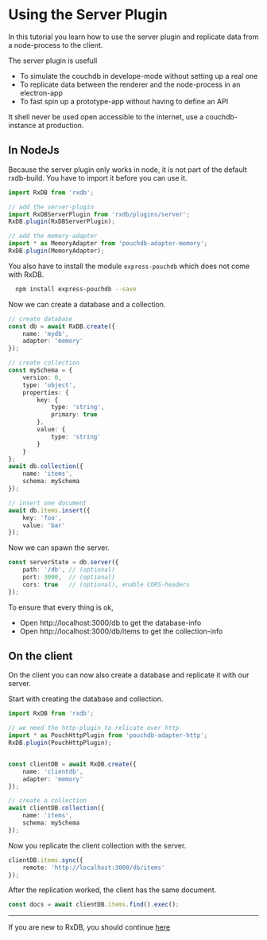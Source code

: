 # Using the Server Plugin

In this tutorial you learn how to use the server plugin and replicate data from a node-process to the client.

The server plugin is usefull

- To simulate the couchdb in develope-mode without setting up a real one
- To replicate data between the renderer and the node-process in an electron-app
- To fast spin up a prototype-app without having to define an API

It shell never be used open accessible to the internet, use a couchdb-instance at production.

## In NodeJs

Because the server plugin only works in node, it is not part of the default rxdb-build. You have to import it before you can use it.

```typescript
import RxDB from 'rxdb';

// add the server-plugin
import RxDBServerPlugin from 'rxdb/plugins/server';
RxDB.plugin(RxDBServerPlugin);

// add the memory-adapter
import * as MemoryAdapter from 'pouchdb-adapter-memory';
RxDB.plugin(MemoryAdapter);
```

You also have to install the module `express-pouchdb` which does not come with RxDB.

```bash
  npm install express-pouchdb --save
```


Now we can create a database and a collection.

```typescript
// create database
const db = await RxDB.create({
    name: 'mydb',
    adapter: 'memory'
});

// create collection
const mySchema = {
    version: 0,
    type: 'object',
    properties: {
        key: {
            type: 'string',
            primary: true
        },
        value: {
            type: 'string'
        }
    }
};
await db.collection({
    name: 'items',
    schema: mySchema
});

// insert one document
await db.items.insert({
    key: 'foo',
    value: 'bar'
});
```

Now we can spawn the server.

```typescript
const serverState = db.server({
    path: '/db', // (optional)
    port: 3000,  // (optional)
    cors: true   // (optional), enable CORS-headers
});
```

To ensure that every thing is ok,

- Open http://localhost:3000/db to get the database-info
- Open http://localhost:3000/db/items to get the collection-info



## On the client

On the client you can now also create a database and replicate it with our server.

Start with creating the database and collection.
```typescript
import RxDB from 'rxdb';

// we need the http-plugin to relicate over http
import * as PouchHttpPlugin from 'pouchdb-adapter-http';
RxDB.plugin(PouchHttpPlugin);


const clientDB = await RxDB.create({
    name: 'clientdb',
    adapter: 'memory'
});

// create a collection
await clientDB.collection({
    name: 'items',
    schema: mySchema
});
```

Now you replicate the client collection with the server.

```typescript
clientDB.items.sync({
    remote: 'http://localhost:3000/db/items'
});
```

After the replication worked, the client has the same document.

```typescript
const docs = await clientDB.items.find().exec();
```



--------------------------------------------------------------------------------

If you are new to RxDB, you should continue [here](../contribute.md)
